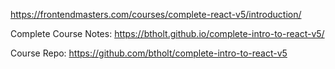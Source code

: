 https://frontendmasters.com/courses/complete-react-v5/introduction/

Complete Course Notes:
https://btholt.github.io/complete-intro-to-react-v5/

Course Repo:
https://github.com/btholt/complete-intro-to-react-v5